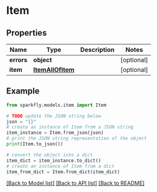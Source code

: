 # Item


## Properties

Name | Type | Description | Notes
------------ | ------------- | ------------- | -------------
**errors** | **object** |  | [optional] 
**item** | [**ItemAllOfItem**](ItemAllOfItem.md) |  | [optional] 

## Example

```python
from sparkfly.models.item import Item

# TODO update the JSON string below
json = "{}"
# create an instance of Item from a JSON string
item_instance = Item.from_json(json)
# print the JSON string representation of the object
print(Item.to_json())

# convert the object into a dict
item_dict = item_instance.to_dict()
# create an instance of Item from a dict
item_from_dict = Item.from_dict(item_dict)
```
[[Back to Model list]](../README.md#documentation-for-models) [[Back to API list]](../README.md#documentation-for-api-endpoints) [[Back to README]](../README.md)


